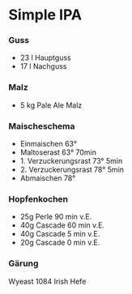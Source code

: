 # Simple IPA

### Guss
- 23 l Hauptguss
- 17 l Nachguss

### Malz
* 5 kg Pale Ale Malz

### Maischeschema
- Einmaischen 63° 
- Maltoserast 63° 70min
- 1\. Verzuckerungsrast 73° 5min
- 2\. Verzuckerungsrast 78° 5min
- Abmaischen 78° 

### Hopfenkochen
- 25g Perle 90 min v.E.
- 40g Cascade 60 min v.E.
- 40g Cascade 5 min v.E.
- 20g Cascade 0 min v.E.

### Gärung
Wyeast 1084 Irish Hefe
